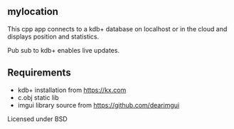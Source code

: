 mylocation
----------

This cpp app connects to a kdb+ database on localhost or in the cloud and displays position and statistics.

Pub sub to kdb+ enables live updates.

Requirements
------------
- kdb+ installation from https://kx.com
- c.obj static lib
- imgui library source from https://github.com/dearimgui


Licensed under BSD


